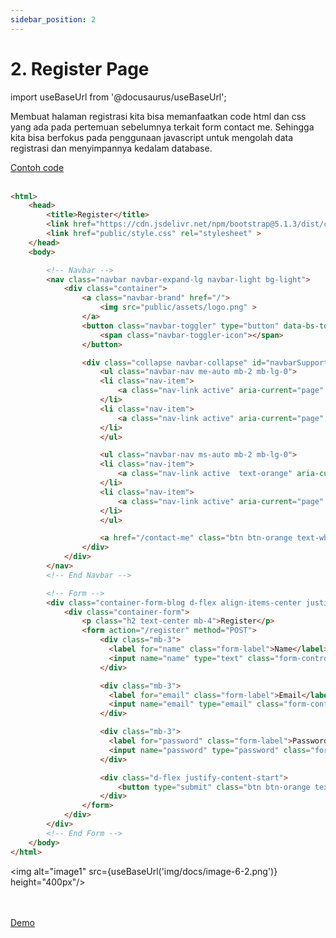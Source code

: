 ```yaml
---
sidebar_position: 2
---
```


# 2. Register Page

import useBaseUrl from '@docusaurus/useBaseUrl';

Membuat halaman registrasi kita bisa memanfaatkan code html dan css yang ada pada pertemuan sebelumnya terkait form contact me. Sehingga kita bisa berfokus pada penggunaan javascript untuk mengolah data registrasi dan menyimpannya kedalam database.

<a class="btn-example-code" href="https://github.com/demo-dumbways/ebook-code-result-chapter-2/blob/day6-1.register-page/views/register.hbs">
Contoh code
</a>

<br />
<br />

```html title="register.hbs"
<html>
    <head>
        <title>Register</title>
        <link href="https://cdn.jsdelivr.net/npm/bootstrap@5.1.3/dist/css/bootstrap.min.css" rel="stylesheet" integrity="sha384-1BmE4kWBq78iYhFldvKuhfTAU6auU8tT94WrHftjDbrCEXSU1oBoqyl2QvZ6jIW3" crossorigin="anonymous">
        <link href="public/style.css" rel="stylesheet" >
    </head>
    <body>

        <!-- Navbar -->
        <nav class="navbar navbar-expand-lg navbar-light bg-light">
            <div class="container">
                <a class="navbar-brand" href="/">
                    <img src="public/assets/logo.png" >
                </a>
                <button class="navbar-toggler" type="button" data-bs-toggle="collapse" data-bs-target="#navbarSupportedContent" aria-controls="navbarSupportedContent" aria-expanded="false" aria-label="Toggle navigation">
                    <span class="navbar-toggler-icon"></span>
                </button>

                <div class="collapse navbar-collapse" id="navbarSupportedContent">              
                    <ul class="navbar-nav me-auto mb-2 mb-lg-0">
                    <li class="nav-item">
                        <a class="nav-link active" aria-current="page" href="/">Home</a>
                    </li>
                    <li class="nav-item">
                        <a class="nav-link active" aria-current="page" href="/blog">Blog</a>
                    </li>
                    </ul>

                    <ul class="navbar-nav ms-auto mb-2 mb-lg-0">
                    <li class="nav-item">
                        <a class="nav-link active  text-orange" aria-current="page" href="/register">Register</a>
                    </li>
                    <li class="nav-item">
                        <a class="nav-link active" aria-current="page" href="/login">Login</a>
                    </li>
                    </ul>

                    <a href="/contact-me" class="btn btn-orange text-white px-4 ms-5">Contact Me</a>
                </div>
            </div>
        </nav>
        <!-- End Navbar -->

        <!-- Form -->
        <div class="container-form-blog d-flex align-items-center justify-content-center">
            <div class="container-form">
                <p class="h2 text-center mb-4">Register</p>
                <form action="/register" method="POST">
                    <div class="mb-3">
                      <label for="name" class="form-label">Name</label>
                      <input name="name" type="text" class="form-control" id="name" aria-describedby="emailHelp">
                    </div>

                    <div class="mb-3">
                      <label for="email" class="form-label">Email</label>
                      <input name="email" type="email" class="form-control" id="email" aria-describedby="emailHelp">
                    </div>

                    <div class="mb-3">
                      <label for="password" class="form-label">Password</label>
                      <input name="password" type="password" class="form-control" id="password" aria-describedby="emailHelp">
                    </div>

                    <div class="d-flex justify-content-start">
                        <button type="submit" class="btn btn-orange text-white mt-5">Submit</button>
                    </div>
                </form>
            </div>
        </div>
        <!-- End Form -->
    </body> 
</html>
```

<img alt="image1" src={useBaseUrl('img/docs/image-6-2.png')} height="400px"/>

<br />
<br />

<div>
<a class="btn-demo" href="https://personal-web-chapter-2.herokuapp.com/register">
Demo
</a>
</div>
